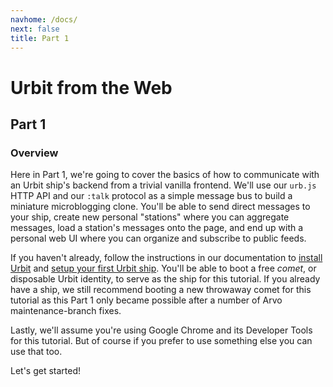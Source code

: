 ```yaml
---
navhome: /docs/
next: false
title: Part 1
---
```


# Urbit from the Web

## Part 1

### Overview

Here in Part 1, we're going to cover the basics of how to communicate with an Urbit ship's backend from a trivial vanilla frontend. We'll use our `urb.js` HTTP API and our `:talk` protocol as a simple message bus to build a miniature microblogging clone. You'll be able to send direct messages to your ship, create new personal "stations" where you can aggregate messages, load a station's messages onto the page, and end up with a personal web UI where you can organize and subscribe to public feeds.

If you haven't already, follow the instructions in our documentation to [install Urbit](https://urbit.org/docs/using/install) and [setup your first Urbit ship](https://urbit.org/docs/using/setup). You'll be able to boot a free _comet_, or disposable Urbit identity, to serve as the ship for this tutorial. If you already have a ship, we still recommend booting a new throwaway comet for this tutorial as this Part 1 only became possible after a number of Arvo maintenance-branch fixes.

Lastly, we'll assume you're using Google Chrome and its Developer Tools for this tutorial. But of course if you prefer to use something else you can use that too.

Let's get started!

<list>
</list>
